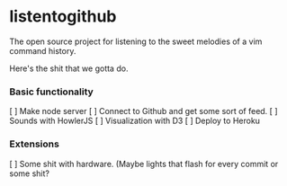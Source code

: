 listentogithub
===========

The open source project for listening to the sweet melodies of a vim command history.

Here's the shit that we gotta do.

### Basic functionality

[ ] Make node server
[ ] Connect to Github and get some sort of feed.
[ ] Sounds with HowlerJS
[ ] Visualization with D3
[ ] Deploy to Heroku

### Extensions

[ ] Some shit with hardware. (Maybe lights that flash for every commit or some
shit?


